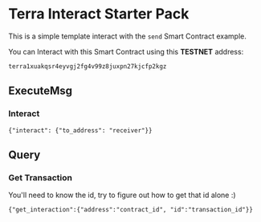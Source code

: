 # Terra Interact Starter Pack

This is a simple template interact with the `send` Smart Contract example.

You can Interact with this Smart Contract using this **TESTNET** address:
```
terra1xuakqsr4eyvgj2fg4v99z8juxpn27kjcfp2kgz
```
## ExecuteMsg

### Interact

```
{"interact": {"to_address": "receiver"}}
```

## Query

### Get Transaction

You'll need to know the id, try to figure out how to get that id alone :)

```
{"get_interaction":{"address":"contract_id", "id":"transaction_id"}}
```

